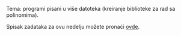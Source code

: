 Tema: programi pisani u više datoteka (kreiranje biblioteke za rad sa polinomima).

Spisak zadataka za ovu nedelju možete pronaći [ovde](https://matfp2.github.io/p2i/cas_4/cas4.pdf).
